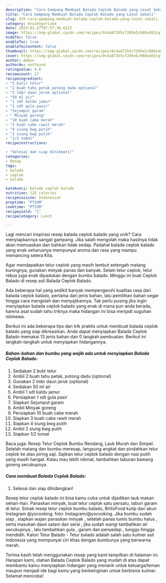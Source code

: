 ```yaml
---
description: "Cara Gampang Membuat Balada Ceplok Balado yang Lezat Sekali"
title: "Cara Gampang Membuat Balada Ceplok Balado yang Lezat Sekali"
slug: 425-cara-gampang-membuat-balada-ceplok-balado-yang-lezat-sekali
category: Uncategorized
date: 2023-01-27T07:57:38.622Z
image: https://img-global.cpcdn.com/recipes/0c4a872b5cf205e5/680x482cq70/balada-ceplok-balado-foto-resep-utama.jpg
hideToc: false
enableToc: true
enableTocContent: false
thumbnail: https://img-global.cpcdn.com/recipes/0c4a872b5cf205e5/680x482cq70/balada-ceplok-balado-foto-resep-utama.jpg
cover: https://img-global.cpcdn.com/recipes/0c4a872b5cf205e5/680x482cq70/balada-ceplok-balado-foto-resep-utama.jpg
author: Admin
authorAv: notfound
ratingvalue: 4.8
reviewcount: 17
recipeingredient:
- "2 butir telur"
- "2 buah tahu petak potong dadu optional"
- "2 lmbr daun jeruk optional"
- "50 ml air"
- "1 sdt kaldu jamur"
- "1 sdt gula pasir"
- "Sejumput garam"
- " Minyak goreng"
- "10 buah cabe merah"
- "3 buah cabe rawit merah"
- "4 siung bwg putih"
- "2 siung bwg putih"
- "1/2 tomat"
recipeinstructions:

- "Selesai dan siap dinikmati!"
categories:
- Resep
tags:
- balada
- ceplok
- balado

katakunci: balada ceplok balado 
nutrition: 125 calories
recipecuisine: Indonesian
preptime: "PT34M"
cooktime: "PT33M"
recipeyield: "1"
recipecategory: Lunch

---
```





Lagi mencari inspirasi resep balada ceplok balado yang unik? Cara menyiapkannya sangat gampang. Jika salah mengolah maka hasilnya tidak akan memuaskan dan bahkan tidak sedap. Padahal balada ceplok balado yang enak seharusnya mempunyai aroma dan rasa yang mampu memancing selera Kita.





Agar mendapatkan telur ceplok yang masih lembut setengah matang kuningnya, gunakan minyak panas dan banyak. Selain telur ceplok, telur rebus juga enak dipadukan dengan bumbu balado. Minggu ini buat Ceplok Balado di resep asli Balada Ceplok Balado.

Ada beberapa hal yang sedikit banyak mempengaruhi kualitas rasa dari balada ceplok balado, pertama dari jenis bahan, lalu pemilihan bahan segar hingga cara mengolah dan menyajikannya. Tak perlu pusing jika ingin menyiapkan balada ceplok balado yang enak di mana pun anda berada, karena asal sudah tahu triknya maka hidangan ini bisa menjadi suguhan istimewa.






Berikut ini ada beberapa tips dan trik praktis untuk membuat balada ceplok balado yang siap dikreasikan. Anda dapat menyiapkan Balada Ceplok Balado memakai 13 jenis bahan dan 0 langkah pembuatan. Berikut ini langkah-langkah untuk menyiapkan hidangannya.

<!--inarticleads1-->

##### Bahan-bahan dan bumbu yang wajib ada untuk menyiapkan Balada Ceplok Balado:

1. Sediakan 2 butir telur
1. Ambil 2 buah tahu petak, potong dadu (optional)
1. Gunakan 2 lmbr daun jeruk (optional)
1. Sediakan 50 ml air
1. Ambil 1 sdt kaldu jamur
1. Persiapkan 1 sdt gula pasir
1. Siapkan Sejumput garam
1. Ambil  Minyak goreng
1. Persiapkan 10 buah cabe merah
1. Siapkan 3 buah cabe rawit merah
1. Siapkan 4 siung bwg putih
1. Ambil 2 siung bwg putih
1. Siapkan 1/2 tomat


Baca juga: Resep Telur Ceplok Bumbu Rendang, Lauk Murah dan Simpel. Setelah matang dan bumbu meresap, langsung angkat dan pindahkan telur ceplok ke atas piring saji. Sajikan telur ceplok balado dengan nasi putih yang masih hangat. Kalau mau lebih nikmat, tambahkan taburan bawang goreng secukupnya. 

<!--inarticleads2-->

##### Cara membuat Balada Ceplok Balado:


1. Selesai dan siap dihidangkan!

Resep telur ceplok balado ini bisa kamu coba untuk dijadikan lauk makan sehari-hari. Panaskan minyak, buat telur ceplok satu persatu, taburi garam di telur. Simak resep telur ceplok bumbu balado, BrilioFood kutip dari akun Instagram @yscooking. foto: Instagram/@yscooking. Jika bumbu sudah siap , siapkan wajan panaskan minyak , setelah panas tumis bumbu halus , serta masukan daun salam dan serai , jika sudah wangi tambahkan air secukupnya , lalu tambahkan gula , garam dan penyedap , tunggu hingga mendidih. Kalori Telur Balado - Telur balado adalah salah satu kuliner asli Indonesia yang mempunyai ciri khas dengan bumbunya yang berwarna merah. 

Terima kasih telah menggunakan resep yang kami tampilkan di halaman ini. Harapan kami, olahan Balada Ceplok Balado yang mudah di atas dapat membantu kamu menyiapkan hidangan yang menarik untuk keluarga/teman maupun menjadi ide bagi kamu yang berkeinginan untuk berbisnis kuliner. Selamat mencoba!
